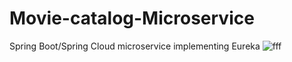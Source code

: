 # Movie-catalog-Microservice 
Spring Boot/Spring Cloud microservice implementing Eureka
![fff](https://user-images.githubusercontent.com/70487686/176474483-303db956-5dec-4d9d-b59c-9b9df8bfb3b4.png)
